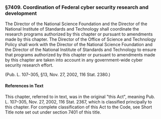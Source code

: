 ### §7409. Coordination of Federal cyber security research and development ###

The Director of the National Science Foundation and the Director of the National Institute of Standards and Technology shall coordinate the research programs authorized by this chapter or pursuant to amendments made by this chapter. The Director of the Office of Science and Technology Policy shall work with the Director of the National Science Foundation and the Director of the National Institute of Standards and Technology to ensure that programs authorized by this chapter or pursuant to amendments made by this chapter are taken into account in any government-wide cyber security research effort.

(Pub. L. 107–305, §13, Nov. 27, 2002, 116 Stat. 2380.)

#### References in Text ####

This chapter, referred to in text, was in the original "this Act", meaning Pub. L. 107–305, Nov. 27, 2002, 116 Stat. 2367, which is classified principally to this chapter. For complete classification of this Act to the Code, see Short Title note set out under section 7401 of this title.